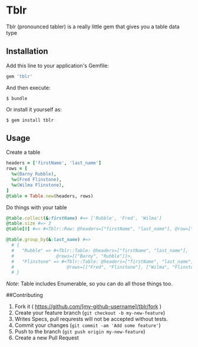 # Tblr

Tblr (pronounced tabler) is a really little gem that gives you a table data type

## Installation

Add this line to your application's Gemfile:

```ruby
gem 'tblr'
```

And then execute:

    $ bundle

Or install it yourself as:

    $ gem install tblr

## Usage

Create a table

```ruby
headers = ['firstName', 'last_name']
rows = [
  %w(Barny Rubble),
  %w(Fred Flinstone),
  %w(Wilma Flinstone),
]
@table = Table.new(headers, rows)
```

Do things with your table

```ruby
@table.collect(&:firstName) #=> ['Rubble', 'Fred', 'Wilma']
@table.size #=> 3
@table[0] #=> #<Tblr::Row: @headers=["firstName", "last_name"], @row=["First", "Last"]>

@table.group_by(&:last_name) #=>
  # {
  #   "Rubble" => #<Tblr::Table: @headers=["firstName", "last_name"],
  #                @rows=[["Barny", "Rubble"]]>,
  #   "Flinstone" => #<Tblr::Table: @headers=["firstName", "last_name"],
  #                    @rows=[["Fred", "Flinstone"], ["Wilma", "Flinstone"]]>
  # }
```

*Note*: Table includes Enumerable, so you can do all those things too.

##Contributing

1. Fork it ( https://github.com/[my-github-username]/tblr/fork )
2. Create your feature branch (`git checkout -b my-new-feature`)
2. Writes Specs, pull requrests will not be accepted without tests.
3. Commit your changes (`git commit -am 'Add some feature'`)
4. Push to the branch (`git push origin my-new-feature`)
5. Create a new Pull Request
